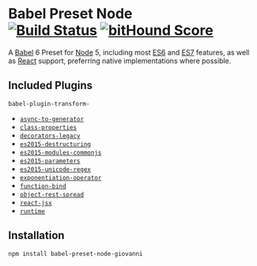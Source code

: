 # Babel Preset Node <br /> [![Build Status](https://travis-ci.org/giovannicalo/babel-preset-node.svg?branch=master)](https://travis-ci.org/giovannicalo/babel-preset-node) [![bitHound Score](https://www.bithound.io/github/giovannicalo/babel-preset-node/badges/score.svg)](https://www.bithound.io/github/giovannicalo/babel-preset-node)

A [Babel](https://babeljs.io) 6 Preset for [Node](https://nodejs.org) 5, including most [ES6](https://github.com/tc39/ecma262-6-src) and [ES7](https://github.com/tc39/ecma262) features, as well as [React](http://facebook.github.io/react/) support, preferring native implementations where possible.

## Included Plugins

`babel-plugin-transform-`

* [`async-to-generator`](https://github.com/babel/babel/tree/master/packages/babel-plugin-transform-async-to-generator)
* [`class-properties`](https://github.com/babel/babel/tree/master/packages/babel-plugin-transform-class-properties)
* [`decorators-legacy`](https://github.com/loganfsmyth/babel-plugin-transform-decorators-legacy)
* [`es2015-destructuring`](https://github.com/babel/babel/tree/master/packages/babel-plugin-transform-es2015-destructuring)
* [`es2015-modules-commonjs`](https://github.com/babel/babel/tree/master/packages/babel-plugin-transform-es2015-modules-commonjs)
* [`es2015-parameters`](https://github.com/babel/babel/tree/master/packages/babel-plugin-transform-es2015-parameters)
* [`es2015-unicode-regex`](https://github.com/babel/babel/tree/master/packages/babel-plugin-transform-es2015-unicode-regex)
* [`exponentiation-operator`](https://github.com/babel/babel/tree/master/packages/babel-plugin-transform-exponentiation-operator)
* [`function-bind`](https://github.com/babel/babel/tree/master/packages/babel-plugin-transform-function-bind)
* [`object-rest-spread`](https://github.com/babel/babel/tree/master/packages/babel-plugin-transform-object-rest-spread)
* [`react-jsx`](https://github.com/babel/babel/tree/master/packages/babel-plugin-transform-react-jsx)
* [`runtime`](https://github.com/babel/babel/tree/master/packages/babel-plugin-transform-runtime)

## Installation

```
npm install babel-preset-node-giovanni
```
